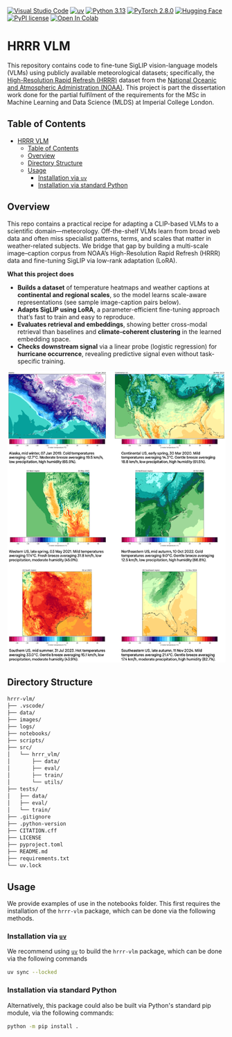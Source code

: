 [![Visual Studio Code](https://custom-icon-badges.demolab.com/badge/Visual%20Studio%20Code-007ACC?logo=vscode-new&labelColor=%235A5A5A)](https://code.visualstudio.com)
[![uv](https://img.shields.io/badge/uv-%2330173d?&logo=uv&labelColor=%235A5A5A)](https://docs.astral.sh/uv/getting-started/installation/)
[![Python 3.13](https://img.shields.io/badge/Python-3.11%20%7C%203.12%20%7C%203.13-%234584b6?&logo=Python&logoColor=white%5BPython)](https://www.python.org/downloads/release/python-3132)
[![PyTorch 2.8.0](https://img.shields.io/badge/PyTorch-2.8.0-red?&logo=PyTorch&logoColor=white%5BPyTorch)](https://pytorch.org/get-started/locally/)
[![Hugging Face](https://img.shields.io/badge/🤗%20Hugging%20Face-HRRR_ALL_SigLIP-%23FFCC4D)](https://huggingface.co/AdamMuhtar/HRRR-ALL-SigLIP)
[![PyPI license](https://img.shields.io/pypi/l/ansicolortags.svg)](https://pypi.python.org/pypi/ansicolortags/)
<a href="https://colab.research.google.com/github/adammuhtar/hrrr-vlm/blob/main/notebooks/hrrr-all-siglip.ipynb" target="_parent"><img src="https://colab.research.google.com/assets/colab-badge.svg" alt="Open In Colab"/></a>

# HRRR VLM
This repository contains code to fine-tune SigLIP vision-language models (VLMs) using publicly available meteorological datasets; specifically, the [High-Resolution Rapid Refresh (HRRR)](https://rapidrefresh.noaa.gov/hrrr/) dataset from the [National Oceanic and Atmospheric Administration (NOAA)](https://www.noaa.gov). This project is part the dissertation work done for the partial fulfilment of the requirements for the MSc in Machine Learning and Data Science (MLDS) at Imperial College London.


## Table of Contents
- [HRRR VLM](#hrrr-vlm)
  - [Table of Contents](#table-of-contents)
  - [Overview](#overview)
  - [Directory Structure](#directory-structure)
  - [Usage](#usage)
    - [Installation via `uv`](#installation-via-uv)
    - [Installation via standard Python](#installation-via-standard-python)

## Overview
This repo contains a practical recipe for adapting a CLIP-based VLMs to a scientific domain—meteorology. Off-the-shelf VLMs learn from broad web data and often miss specialist patterns, terms, and scales that matter in weather-related subjects. We bridge that gap by building a multi-scale image–caption corpus from NOAA’s High-Resolution Rapid Refresh (HRRR) data and fine-tuning SigLIP via low-rank adaptation (LoRA).

**What this project does**
- **Builds a dataset** of temperature heatmaps and weather captions at **continental and regional scales**, so the model learns scale-aware representations (see sample image-caption pairs below).
- **Adapts SigLIP using LoRA**, a parameter-efficient fine-tuning approach that’s fast to train and easy to reproduce.
- **Evaluates retrieval and embeddings**, showing better cross-modal retrieval than baselines and **climate-coherent clustering** in the learned embedding space.
- **Checks downstream signal** via a linear probe (logistic regression) for **hurricane occurrence**, revealing predictive signal even without task-specific training.

![samples](images/sample-hrrr.png)

## Directory Structure
```plaintext
hrrr-vlm/
├── .vscode/
├── data/
├── images/
├── logs/
├── notebooks/
├── scripts/
├── src/
│   └── hrrr_vlm/
│       ├── data/
│       ├── eval/
│       ├── train/
│       └── utils/
├── tests/
│   ├── data/
│   ├── eval/
│   └── train/
├── .gitignore
├── .python-version
├── CITATION.cff
├── LICENSE
├── pyproject.toml
├── README.md
├── requirements.txt
└── uv.lock
```

## Usage
We provide examples of use in the notebooks folder. This first requires the installation of the `hrrr-vlm` package, which can be done via the following methods.

### Installation via [`uv`](https://docs.astral.sh/uv/getting-started/installation/)
We recommend using [`uv`](https://docs.astral.sh/uv/getting-started/installation/) to build the `hrrr-vlm` package, which can be done via the following commands
```bash
uv sync --locked
```

### Installation via standard Python
Alternatively, this package could also be built via Python's standard pip module, via the following commands:
```bash
python -m pip install .
```